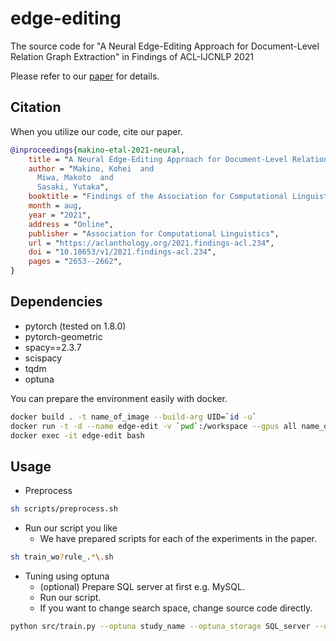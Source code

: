 # edge-editing
The source code for "A Neural Edge-Editing Approach for Document-Level Relation Graph Extraction" in Findings of ACL-IJCNLP 2021

Please refer to our [paper](https://arxiv.org/abs/2106.09900) for details.

## Citation

When you utilize our code, cite our paper.

```bibtex
@inproceedings{makino-etal-2021-neural,
    title = "A Neural Edge-Editing Approach for Document-Level Relation Graph Extraction",
    author = "Makino, Kohei  and
      Miwa, Makoto  and
      Sasaki, Yutaka",
    booktitle = "Findings of the Association for Computational Linguistics: ACL-IJCNLP 2021",
    month = aug,
    year = "2021",
    address = "Online",
    publisher = "Association for Computational Linguistics",
    url = "https://aclanthology.org/2021.findings-acl.234",
    doi = "10.18653/v1/2021.findings-acl.234",
    pages = "2653--2662",
}
```

## Dependencies

- pytorch (tested on 1.8.0)
- pytorch-geometric
- spacy==2.3.7
- scispacy
- tqdm
- optuna

You can prepare the environment easily with docker.
```bash
docker build . -t name_of_image --build-arg UID=`id -u`
docker run -t -d --name edge-edit -v `pwd`:/workspace --gpus all name_of_image
docker exec -it edge-edit bash
```

## Usage

- Preprocess
```bash
sh scripts/preprocess.sh
```

- Run our script you like
  - We have prepared scripts for each of the experiments in the paper.
```bash
sh train_wo?rule_.*\.sh
```

- Tuning using optuna
  - (optional) Prepare SQL server at first e.g. MySQL.
  - Run our script.
  - If you want to change search space, change source code directly.
```bash
python src/train.py --optuna study_name --optuna_storage SQL_server --optuna_n_trials number +(other arguments)
```
